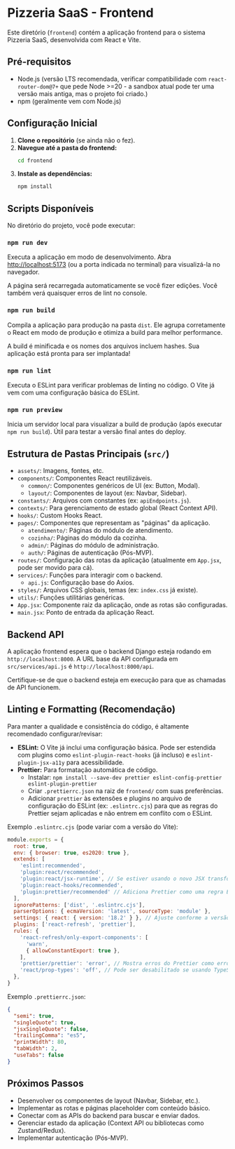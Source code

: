 # Pizzeria SaaS - Frontend

Este diretório (`frontend`) contém a aplicação frontend para o sistema Pizzeria SaaS, desenvolvida com React e Vite.

## Pré-requisitos

*   Node.js (versão LTS recomendada, verificar compatibilidade com `react-router-dom@7+` que pede Node >=20 - a sandbox atual pode ter uma versão mais antiga, mas o projeto foi criado.)
*   npm (geralmente vem com Node.js)

## Configuração Inicial

1.  **Clone o repositório** (se ainda não o fez).
2.  **Navegue até a pasta do frontend:**
    ```bash
    cd frontend
    ```
3.  **Instale as dependências:**
    ```bash
    npm install
    ```

## Scripts Disponíveis

No diretório do projeto, você pode executar:

### `npm run dev`

Executa a aplicação em modo de desenvolvimento.
Abra [http://localhost:5173](http://localhost:5173) (ou a porta indicada no terminal) para visualizá-la no navegador.

A página será recarregada automaticamente se você fizer edições.
Você também verá quaisquer erros de lint no console.

### `npm run build`

Compila a aplicação para produção na pasta `dist`.
Ele agrupa corretamente o React em modo de produção e otimiza a build para melhor performance.

A build é minificada e os nomes dos arquivos incluem hashes.
Sua aplicação está pronta para ser implantada!

### `npm run lint`

Executa o ESLint para verificar problemas de linting no código.
O Vite já vem com uma configuração básica do ESLint.

### `npm run preview`

Inicia um servidor local para visualizar a build de produção (após executar `npm run build`). Útil para testar a versão final antes do deploy.

## Estrutura de Pastas Principais (`src/`)

*   `assets/`: Imagens, fontes, etc.
*   `components/`: Componentes React reutilizáveis.
    *   `common/`: Componentes genéricos de UI (ex: Button, Modal).
    *   `layout/`: Componentes de layout (ex: Navbar, Sidebar).
*   `constants/`: Arquivos com constantes (ex: `apiEndpoints.js`).
*   `contexts/`: Para gerenciamento de estado global (React Context API).
*   `hooks/`: Custom Hooks React.
*   `pages/`: Componentes que representam as "páginas" da aplicação.
    *   `atendimento/`: Páginas do módulo de atendimento.
    *   `cozinha/`: Páginas do módulo da cozinha.
    *   `admin/`: Páginas do módulo de administração.
    *   `auth/`: Páginas de autenticação (Pós-MVP).
*   `routes/`: Configuração das rotas da aplicação (atualmente em `App.jsx`, pode ser movido para cá).
*   `services/`: Funções para interagir com o backend.
    *   `api.js`: Configuração base do Axios.
*   `styles/`: Arquivos CSS globais, temas (ex: `index.css` já existe).
*   `utils/`: Funções utilitárias genéricas.
*   `App.jsx`: Componente raiz da aplicação, onde as rotas são configuradas.
*   `main.jsx`: Ponto de entrada da aplicação React.

## Backend API

A aplicação frontend espera que o backend Django esteja rodando em `http://localhost:8000`. A URL base da API configurada em `src/services/api.js` é `http://localhost:8000/api`.

Certifique-se de que o backend esteja em execução para que as chamadas de API funcionem.

## Linting e Formatting (Recomendação)

Para manter a qualidade e consistência do código, é altamente recomendado configurar/revisar:
*   **ESLint:** O Vite já inclui uma configuração básica. Pode ser estendida com plugins como `eslint-plugin-react-hooks` (já incluso) e `eslint-plugin-jsx-a11y` para acessibilidade.
*   **Prettier:** Para formatação automática de código.
    *   Instalar: `npm install --save-dev prettier eslint-config-prettier eslint-plugin-prettier`
    *   Criar `.prettierrc.json` na raiz de `frontend/` com suas preferências.
    *   Adicionar `prettier` às extensões e plugins no arquivo de configuração do ESLint (ex: `.eslintrc.cjs`) para que as regras do Prettier sejam aplicadas e não entrem em conflito com o ESLint.

Exemplo `.eslintrc.cjs` (pode variar com a versão do Vite):
```javascript
module.exports = {
  root: true,
  env: { browser: true, es2020: true },
  extends: [
    'eslint:recommended',
    'plugin:react/recommended',
    'plugin:react/jsx-runtime', // Se estiver usando o novo JSX transform
    'plugin:react-hooks/recommended',
    'plugin:prettier/recommended' // Adiciona Prettier como uma regra ESLint
  ],
  ignorePatterns: ['dist', '.eslintrc.cjs'],
  parserOptions: { ecmaVersion: 'latest', sourceType: 'module' },
  settings: { react: { version: '18.2' } }, // Ajuste conforme a versão do React
  plugins: ['react-refresh', 'prettier'],
  rules: {
    'react-refresh/only-export-components': [
      'warn',
      { allowConstantExport: true },
    ],
    'prettier/prettier': 'error', // Mostra erros do Prettier como erros ESLint
    'react/prop-types': 'off', // Pode ser desabilitado se usando TypeScript ou para MVP
  },
}
```

Exemplo `.prettierrc.json`:
```json
{
  "semi": true,
  "singleQuote": true,
  "jsxSingleQuote": false,
  "trailingComma": "es5",
  "printWidth": 80,
  "tabWidth": 2,
  "useTabs": false
}
```

## Próximos Passos

*   Desenvolver os componentes de layout (Navbar, Sidebar, etc.).
*   Implementar as rotas e páginas placeholder com conteúdo básico.
*   Conectar com as APIs do backend para buscar e enviar dados.
*   Gerenciar estado da aplicação (Context API ou bibliotecas como Zustand/Redux).
*   Implementar autenticação (Pós-MVP).
```
